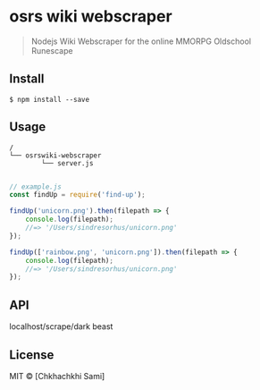 # osrs wiki webscraper

> Nodejs Wiki Webscraper for the online MMORPG Oldschool Runescape


## Install

```
$ npm install --save
```


## Usage

```
/
└── osrswiki-webscraper
		└── server.js
    
```

```js
// example.js
const findUp = require('find-up');

findUp('unicorn.png').then(filepath => {
	console.log(filepath);
	//=> '/Users/sindresorhus/unicorn.png'
});

findUp(['rainbow.png', 'unicorn.png']).then(filepath => {
	console.log(filepath);
	//=> '/Users/sindresorhus/unicorn.png'
});
```


## API

localhost/scrape/dark beast


## License

MIT © [Chkhachkhi Sami]
